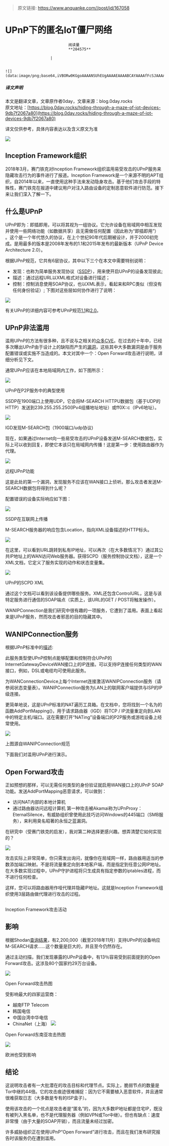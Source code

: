 > 原文链接: https://www.anquanke.com//post/id/167058 


# UPnP下的匿名IoT僵尸网络


                                阅读量   
                                **204575**
                            
                        |
                        
                                                                                                                                    ![](data:image/png;base64,iVBORw0KGgoAAAANSUhEUgAAAAEAAAABCAYAAAAfFcSJAAAAAXNSR0IArs4c6QAAAARnQU1BAACxjwv8YQUAAAAJcEhZcwAADsQAAA7EAZUrDhsAAAANSURBVBhXYzh8+PB/AAffA0nNPuCLAAAAAElFTkSuQmCC)
                                                                                            



##### 译文声明

本文是翻译文章，文章原作者0day，文章来源：blog.0day.rocks
                                <br>原文地址：[https://blog.0day.rocks/hiding-through-a-maze-of-iot-devices-9db7f2067a80](https://blog.0day.rocks/hiding-through-a-maze-of-iot-devices-9db7f2067a80)

译文仅供参考，具体内容表达以及含义原文为准

[![](https://p5.ssl.qhimg.com/dm/1024_576_/t01fe6609b3a98e399e.jpg)](https://p5.ssl.qhimg.com/dm/1024_576_/t01fe6609b3a98e399e.jpg)



## Inception Framework组织

2018年3月，赛门铁克对Inception Framework组织滥用易受攻击的UPnP服务来隐藏攻击行为的事件进行了报道。Inception Framework是一个来源不明的APT组织，自2014年以来，一直使用这种手法来发动隐身攻击。基于他们攻击手段的特殊性，赛门铁克在报道中建议用户对注入路由设备的定制恶意软件进行防范。接下来让我们深入了解一下。



## 什么是UPnP

UPnP即为：即插即用，可以将其视为一组协议。它允许设备在局域网中相互发现并使用一些网络功能（如数据共享）且无需做任何配置（因此称为“即插即用”） 。这个是一个年代悠久的协议，在上个世纪90年代后期被设计，并于2000初完成。是用最多的版本是2008年发布的1.1和2015年发布的最新版本（UPnP Device Architecture 2.0）。

根据UPnP规范，它共有6层协议，其中以下三个在本文中需要特别说明：
- 发现：也称为简单服务发现协议（[SSDP](https://en.wikipedia.org/wiki/Simple_Service_Discovery_Protocol)），用来使开启UPnP的设备发现彼此;
- 描述：通过远程URL以XML格式对设备进行描述；
- 控制：控制消息使用SOAP协议，也以XML表示，看起来和RPC类似（但没有任何身份验证）;
下图对这些层如何协作进行了说明：

[![](https://p2.ssl.qhimg.com/t0131123325c9a37847.png)](https://p2.ssl.qhimg.com/t0131123325c9a37847.png)

有关UPnP的详细内容可参考UPnP规范[1.1](http://upnp.org/specs/arch/UPnP-arch-DeviceArchitecture-v1.1.pdf)和[2.0](http://upnp.org/specs/arch/UPnP-arch-DeviceArchitecture-v2.0.pdf)。



## UPnP非法滥用

滥用UPnP的方法有很多种，且不说与之相关的[众多CVE](https://cve.mitre.org/cgi-bin/cvekey.cgi?keyword=upnp)。在过去的十年中，已经多次曝出UPnP由于设计上的缺陷而产生的[漏洞](http://www.upnp-hacks.org/)，这些其中大多数漏洞是由于服务配置错误或实施不当造成的。本文对其中一个：Open Forward攻击进行说明，详细分析见下文。

通常UPnP应该在本地局域网内工作，如下图所示：

[![](https://p5.ssl.qhimg.com/t01e90965f547244720.png)](https://p5.ssl.qhimg.com/t01e90965f547244720.png)

UPnP在P2P服务中的典型使用

SSDP在1900端口上使用UDP，它会将M-SEARCH HTTPU数据包（基于UDP的HTTP）发送到239.255.255.250(IPv4组播地址地址）或ff0X::c（IPv6地址）。

[![](https://p2.ssl.qhimg.com/t017e0750c0c9f2dcfc.png)](https://p2.ssl.qhimg.com/t017e0750c0c9f2dcfc.png)

IGD发现M-SEARCH包（1900端口/udp协议)

现在，如果通过Internet向一些易受攻击的UPnP设备发送M-SEARCH数据包，实际上可以收到回复，即使它本该只在局域网内传播！这是第一步：使用路由器作为代理。

[![](https://p2.ssl.qhimg.com/t01779b44b8934e7dab.png)](https://p2.ssl.qhimg.com/t01779b44b8934e7dab.png)

远程UPnP功能

这是此处的第一个漏洞，发现服务不应该在WAN接口上侦听。那么攻击者发送M-SEARCH数据包将得到什么呢？

配置错误的设备实际响应如下图：

[![](https://p3.ssl.qhimg.com/t017b68d388169e5e40.png)](https://p3.ssl.qhimg.com/t017b68d388169e5e40.png)

SSDP在互联网上传播

M-SEARCH服务器的响应包含Location，指向XML设备描述的HTTP标头。

[![](https://p2.ssl.qhimg.com/t0181af29daf4bb0e4c.png)](https://p2.ssl.qhimg.com/t0181af29daf4bb0e4c.png)

在这里，可以看到URL跳转到私有IP地址，可以再次（在大多数情况下）通过其公共IP地址上的WAN访问Web服务器。获得SCPD（服务控制协议文档），这是一个XML文档，它定义了服务实现的动作和状态变量集。

[![](https://p5.ssl.qhimg.com/t018511cfdda453cb4a.png)](https://p5.ssl.qhimg.com/t018511cfdda453cb4a.png)

UPnP的SCPD XML

通过这个文档可以看到该设备提供哪些服务。XML还包含ControlURL，这是与该特定服务进行通信的SOAP端点（实质上，该URL的GET / POST将触发操作）。

WANIPConnection是我们研究中很有趣的一项服务，它遭到了滥用。表面上看起来是UPnP服务，然而攻击者邪恶的目的隐藏其中。



## WANIPConnection服务

根据UPnP标准中的[描述](http://upnp.org/specs/gw/UPnP-gw-WANIPConnection-v2-Service.pdf):

此服务类型使UPnP控制点能够配置和控制符合UPnP的InternetGatewayDeviceWAN接口上的IP连接。可以支持IP连接任何类型的WAN接口，例如，DSL或电缆均可使用此服务。

为WANConnectionDevice上每个Internet连接激活WANIPConnection服务（请参阅状态变量表）。WANIPConnection服务为LAN上的联网客户端提供与ISP的IP级连接。

更简单地说，这是UPnP标准的NAT遍历工具箱。在文档中，您将找到一个名为的函数AddPortMapping()，用于请求路由器（IGD）将TCP / IP流量重定向到LAN中的特定主机/端口。这在需要打开“NATing”设备端口的P2P服务或游戏设备上经常使用。

[![](https://p3.ssl.qhimg.com/t017c62ed93cc20fa70.png)](https://p3.ssl.qhimg.com/t017c62ed93cc20fa70.png)

上图源自WANIPConnection规范

下面我们对滥用UPnP进行演示。



## Open Forward攻击

正如预想的那样，可以无需任何类型的身份验证就启用WAN接口上的UPnP SOAP功能。发送AddPortMapping恶意请求，可以做到：
- 访问NAT内部的本地计算机
- 通过路由器访问远程计算机
第一种攻击被Akamai称为UPnProxy：EternalSilence，有威胁组织曾使用此技巧访问Windows的445端口（SMB服务），来利用臭名昭著的永恒之蓝漏洞。

在研究中（受赛门铁克的启发），我对第二种选择更感兴趣。想弄清楚它如何实现的？

[![](https://p2.ssl.qhimg.com/t01bcd2279f40f1d800.png)](https://p2.ssl.qhimg.com/t01bcd2279f40f1d800.png)

攻击实际上非常简单，你只需发出询问，就像你在局域网一样，路由器用适当的参数添加端口映射。不是将流量重定向到本地客户端，而是指定到任意公网IP地址。在大多数实现过程中，UPnP守护进程将只生成具有指定参数的iptables进程，而不进行任何检查。

这样，您可以将路由器用作哑代理并隐藏IP地址。这就是Inception Framework组织使用3层路由做代理进行攻击的过程。

[![](data:image/png;base64,iVBORw0KGgoAAAANSUhEUgAAAAEAAAABCAYAAAAfFcSJAAAAAXNSR0IArs4c6QAAAARnQU1BAACxjwv8YQUAAAAJcEhZcwAADsQAAA7EAZUrDhsAAAANSURBVBhXYzh8+PB/AAffA0nNPuCLAAAAAElFTkSuQmCC)](https://p1.ssl.qhimg.com/t0166a5700477f0b19f.png)

Inception Framework攻击活动



## 影响

根据Shodan[查询结果](https://www.shodan.io/search?query=port%3A1900)，有2,200,000（截至2018年11月）支持UPnP的设备响应M-SEARCH请求……这个数量是巨大的，并且至今仍然存在。

通过主动扫描，我们发现暴露的UPnP设备中，有13％容易受到前面提到的Open Forward攻击。这涉及80个国家约29万台设备。

[![](https://p2.ssl.qhimg.com/t01827a035aa26f9b4e.png)](https://p2.ssl.qhimg.com/t01827a035aa26f9b4e.png)

Open Forward攻击热图

受影响最大的四家运营商：
- 越南FTP Telecom
- 韩国电信
- 中国台湾中华电信
- ChinaNet（上海）
[![](https://p4.ssl.qhimg.com/t0118bd99caa8d21041.png)](https://p4.ssl.qhimg.com/t0118bd99caa8d21041.png)

Open Forward东南亚攻击热图

[![](https://p3.ssl.qhimg.com/t010a2e9130ba565a0b.png)](https://p3.ssl.qhimg.com/t010a2e9130ba565a0b.png)

欧洲也受到影响



## 结论

这说明攻击者有一大批潜在的攻击目标和代理节点。实际上，脆弱节点的数量是Tor中继的44倍。它的攻击痕迹很难捕捉：因为它不需要植入恶意软件，并且通常很难获取日志（大多数是专有的ISP盒子）。

使用该攻击的一个优点是攻击者是“匿名”的，因为大多数IP地址都是住宅IP，既没有被列入黑名单，也不是代理服务器（例如VPN或Tor中继）。但也有缺点：速度非常慢（由于大量的SOAP开销），而且流量未经过加密。

许多威胁组织正在使用UPnP“Open Forward”进行攻击，而且在我们发布研究报告时该服务仍在遭到滥用。

